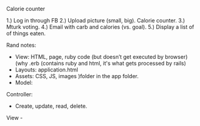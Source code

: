 Calorie counter

1.) Log in through FB
2.) Upload picture (small, big).  Calorie counter.
3.) Mturk voting.
4.) Email with carb and calories (vs. goal).
5.) Display a list of of things eaten.


Rand notes:
- View: HTML, page, ruby code (but doesn’t get executed by browser) (why .erb (contains ruby and html, it's what gets processed by rails)
- Layouts: application.html
- Assets: CSS, JS, images )folder in the app folder.
- Model: 


Controller:
 - Create, update, read, delete.

 View - 
